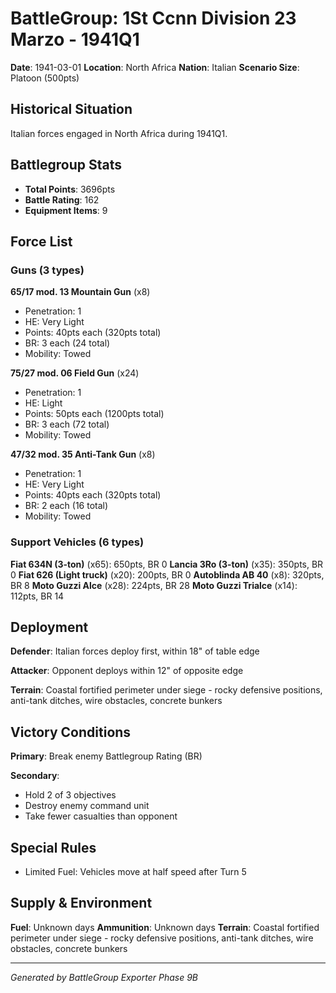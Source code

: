 # BattleGroup: 1St Ccnn Division 23 Marzo - 1941Q1

**Date**: 1941-03-01
**Location**: North Africa
**Nation**: Italian
**Scenario Size**: Platoon (500pts)

## Historical Situation

Italian forces engaged in North Africa during 1941Q1.

## Battlegroup Stats

- **Total Points**: 3696pts
- **Battle Rating**: 162
- **Equipment Items**: 9

## Force List

### Guns (3 types)

**65/17 mod. 13 Mountain Gun** (x8)
- Penetration: 1
- HE: Very Light
- Points: 40pts each (320pts total)
- BR: 3 each (24 total)
- Mobility: Towed

**75/27 mod. 06 Field Gun** (x24)
- Penetration: 1
- HE: Light
- Points: 50pts each (1200pts total)
- BR: 3 each (72 total)
- Mobility: Towed

**47/32 mod. 35 Anti-Tank Gun** (x8)
- Penetration: 1
- HE: Very Light
- Points: 40pts each (320pts total)
- BR: 2 each (16 total)
- Mobility: Towed

### Support Vehicles (6 types)

**Fiat 634N (3-ton)** (x65): 650pts, BR 0
**Lancia 3Ro (3-ton)** (x35): 350pts, BR 0
**Fiat 626 (Light truck)** (x20): 200pts, BR 0
**Autoblinda AB 40** (x8): 320pts, BR 8
**Moto Guzzi Alce** (x28): 224pts, BR 28
**Moto Guzzi Trialce** (x14): 112pts, BR 14

## Deployment

**Defender**: Italian forces deploy first, within 18" of table edge

**Attacker**: Opponent deploys within 12" of opposite edge

**Terrain**: Coastal fortified perimeter under siege - rocky defensive positions, anti-tank ditches, wire obstacles, concrete bunkers

## Victory Conditions

**Primary**: Break enemy Battlegroup Rating (BR)

**Secondary**:
- Hold 2 of 3 objectives
- Destroy enemy command unit
- Take fewer casualties than opponent

## Special Rules

- Limited Fuel: Vehicles move at half speed after Turn 5

## Supply & Environment

**Fuel**: Unknown days
**Ammunition**: Unknown days
**Terrain**: Coastal fortified perimeter under siege - rocky defensive positions, anti-tank ditches, wire obstacles, concrete bunkers

---

*Generated by BattleGroup Exporter Phase 9B*
